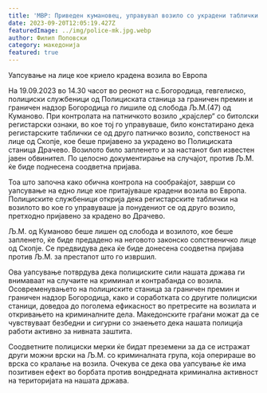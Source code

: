 ```yaml
---
title: 'МВР: Приведен кумановец, управувал возило со украдени таблички - 20 СЕПТЕМВРИ 2023'
date: 2023-09-20T12:05:19.427Z
featuredImage: ../img/police-mk.jpg.webp
author: Филип Поповски
category: македонија
featured: true
---
```

Уапсување на лице кое криело крадена возила во Европа

На 19.09.2023 во 14.30 часот во реонот на с.Богородица, гевгелиско, полициски службеници од Полициската станица за граничен премин и граничен надзор Богородица го лишиле од слобода Љ.М.(47) од Куманово. При контролата на патничкото возило „крајслер“ со битолски регистарски ознаки, во кое тој го управуваше, било констатирано дека регистарските таблички се од друго патничко возило, сопственост на лице од Скопје, кое беше пријавено за украдено во Полициската станица Драчево. Возилото било запленето и за настанот бил известен јавен обвинител. По целосно документирање на случајот, против Љ.М. ќе биде поднесена соодветна пријава.

Тоа што започна како обична контрола на сообраќајот, заврши со уапсување на едно лице кое притајуваше крадени возила во Европа. Полициските службеници открија дека регистарските таблички на возилото во кое го управуваше ја понудениот се од друго возило, претходно пријавено за крадено во Драчево.

Љ.М. од Куманово беше лишен од слобода и возилото, кое беше запленето, ќе биде предадено на неговото законско сопственичко лице од Скопје. Се предвидува дека ќе биде донесена соодветна пријава против Љ.М. за престапот што го извршил.

Ова уапсување потврдува дека полициските сили нашата држава ги внимаваат на случаите на криминал и контрабанда со возила. Осовременувањето на полициските станица за граничен премин и граничен надзор Богородица, како и соработката со другите полициски станици, доведоа до поголема ефикасност во претресите на возилата и откривањето на криминалните дела. Македонските граѓани можат да се чувствуваат безбедни и сигурни со знаењето дека нашата полиција работи активно за нивната заштита.

Соодветните полициски мерки ќе бидат преземени за да се истражат други можни врски на Љ.М. со криминалната група, која оперираше во врска со кралање на возила. Очекува се дека ова уапсување ќе има позитивен ефект во борбата против вондредната криминална активност на територијата на нашата држава.
